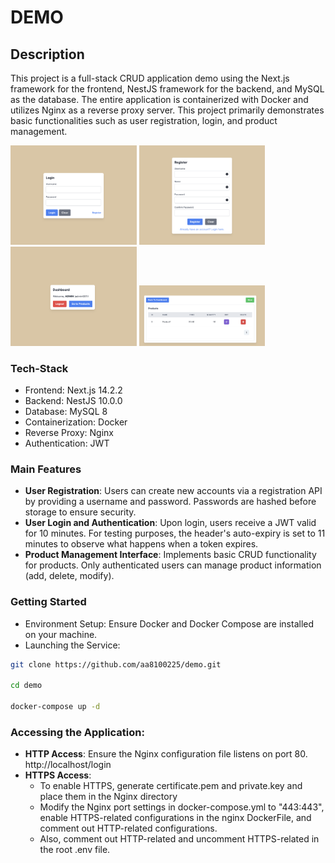 # DEMO

## Description
This project is a full-stack CRUD application demo using the Next.js framework for the frontend, NestJS framework for the backend, and MySQL as the database. The entire application is containerized with Docker and utilizes Nginx as a reverse proxy server. This project primarily demonstrates basic functionalities such as user registration, login, and product management.

<div>
<img src="assets/img/demo1.png" alt="demoImage" style="width: 40%; height: 50%;"/>
<img src="assets/img/demo2.png" alt="demoImage" style="width: 40%; height: 50%;"/>
<img src="assets/img/demo4.png" alt="demoImage" style="width: 40%; height: 50%;"/>
<img src="assets/img/demo7.png" alt="demoImage" style="width: 40%; height: 50%;"/>
</div>


### Tech-Stack
- Frontend: Next.js 14.2.2
- Backend: NestJS 10.0.0
- Database: MySQL 8
- Containerization: Docker
- Reverse Proxy: Nginx
- Authentication: JWT

### Main Features
- **User Registration**: Users can create new accounts via a registration API by providing a username and password. Passwords are hashed before storage to ensure security.
- **User Login and Authentication**: Upon login, users receive a JWT valid for 10 minutes. For testing purposes, the header's auto-expiry is set to 11 minutes to observe what happens when a token expires.
- **Product Management Interface**: Implements basic CRUD functionality for products. Only authenticated users can manage product information (add, delete, modify).

### Getting Started
- Environment Setup: Ensure Docker and Docker Compose are installed on your machine.
- Launching the Service:

```bash
git clone https://github.com/aa8100225/demo.git

cd demo

docker-compose up -d
```
### Accessing the Application:
- **HTTP Access**: Ensure the Nginx configuration file listens on port 80. http://localhost/login
- **HTTPS Access**: 
   - To enable HTTPS, generate certificate.pem and private.key and place them in the Nginx directory
   -  Modify the Nginx port settings in docker-compose.yml to "443:443", enable HTTPS-related configurations in the nginx DockerFile, and comment out HTTP-related configurations. 
   - Also, comment out HTTP-related and uncomment HTTPS-related in the root .env file.
